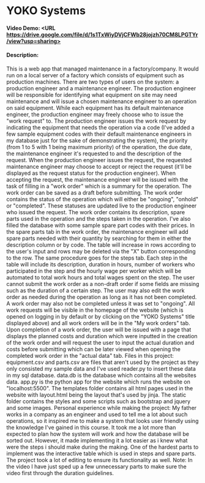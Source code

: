# YOKO Systems
#### Video Demo:  <URL https://drive.google.com/file/d/1s1TxWiyDVjCFWb28jojzh70CM8LPGTYr/view?usp=sharing>
#### Description:
This is a web app that managed maintenance in a factory/company. It would run on a local server of a factory which consists of equipment such as production machines. There are two types of users on the system: a production engineer and a maintenance engineer. The production engineer will be responsible for identifying what equipment on site may need maintenance and will issue a chosen maintenance engineer to an operation on said equipment. While each equipment has its default maintenance engineer, the production engineer may freely choose who to issue the "work request" to. The production engineer issues the work request by indicating the equipment that needs the operation via a code (I've added a few sample equipment codes with their default maintenance engineers in my database just for the sake of demonstrating the system), the priority (from 1 to 5 with 1 being maximum priority) of the operation, the due date, the maintenance engineer it's requested to and the description of the request.
When the production engineer issues the request, the requested maintenance engineer may choose to accept or reject the request (it'll be displayed as the request status for the production engineer). When accepting the request, the maintenance engineer will be issued with the task of filling in a "work order" which is a summary for the operation. The work order can be saved as a draft before submitting. The work order contains the status of the operation which will either be "ongoing", "onhold" or "completed". These statuses are updated live to the production engineer who issued the request. The work order contains its description, spare parts used in the operation and the steps taken in the operation. I've also filled the database with some sample spare part codes with their prices. In the spare parts tab in the work order, the maintenance engineer will add spare parts needed with their quantity by searching for them in either the description column or by code. The table will increase in rows according to the user's input and rows may be deleted via the "X" button corresponding to the row. The same procedure goes for the steps tab. Each step in the table will include its description, duration in hours, number of workers who participated in the step and the hourly wage per worker which will be automated to total work hours and total wages spent on the step. The user cannot submit the work order as a non-draft order if some fields are missing such as the duration of a certain step. The user may also edit the work order as needed during the operation as long as it has not been completed. A work order may also not be completed unless it was set to "ongoing". All work requests will be visible in the homepage of the website (which is opened on logging in by default or by clicking on the "YOKO Systems" title displayed above) and all work orders will be in the "My work orders" tab. Upon completion of a work order, the user will be issued with a page that displays the planned costs and duration which were inputted in the creation of the work order and will request the user to input the actual duration and costs before submitting which can be later viewed when opening the completed work order in the "actual data" tab. 
Files in this project:
equipment.csv and parts.csv are files that aren't used by the project as they only consisted my sample data and I've used reader.py to insert these data in my sql database.
data.db is the database which contains all the websites data.
app.py is the python app for the website which runs the website on "localhost:5500".
The templates folder contains all html pages used in the website with layout.html being the layout that's used by jinja.
The static folder contains the styles and some scripts such as bootstrap and jquery and some images.
Personal experience while making the project:
My father works in a company as an engineer and used to tell me a lot about such operations, so it inspired me to make a system that looks user friendly using the knowledge I've gained in this course. It took me a lot more than expected to plan how the system will work and how the database will be sorted out. However, it made implementing it a lot easier as i knew what were the steps i should make during the making. One of the hardest parts to implement was the interactive table which is used in steps and spare parts. The project took a lot of editing to ensure its functionality as well.
Note: In the video I have just sped up a few unnecessary parts to make sure the video first through the duration guidelines.
